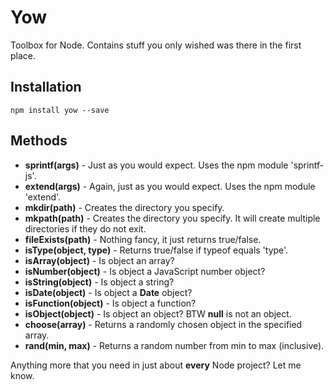 # Yow

Toolbox for Node. Contains stuff you only wished was there in the first place.

## Installation

	npm install yow --save
	
## Methods

- **sprintf(args)**        - Just as you would expect. Uses the npm module 'sprintf-js'.
- **extend(args)**         - Again, just as you would expect. Uses the npm module 'extend'.
- **mkdir(path)**          - Creates the directory you specify.
- **mkpath(path)**         - Creates the directory you specify. It will create multiple directories if they do not exit.
- **fileExists(path)**     - Nothing fancy, it just returns true/false.
- **isType(object, type)** - Returns true/false if typeof equals 'type'.
- **isArray(object)**      - Is object an array?
- **isNumber(object)**     - Is object a JavaScript number object?
- **isString(object)**     - Is object a string?
- **isDate(object)**       - Is object a **Date** object?
- **isFunction(object)**   - Is object a function?
- **isObject(object)**     - Is object an object? BTW **null** is not an object.
- **choose(array)**        - Returns a randomly chosen object in the specified array.
- **rand(min, max)**       - Returns a random number from min to max (inclusive).

Anything more that you need in just about **every** Node project? Let me know.